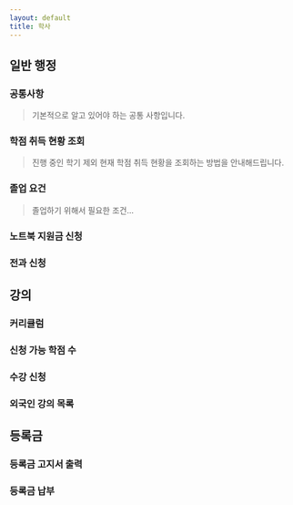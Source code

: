 ```yaml
---
layout: default
title: 학사 
---
```


## 일반 행정
### 공통사항
> 기본적으로 알고 있어야 하는 공통 사항입니다.

### 학점 취득 현황 조회
> 진행 중인 학기 제외 현재 학점 취득 현황을 조회하는 방법을 안내해드립니다.

### 졸업 요건
> 졸업하기 위해서 필요한 조건...

### 노트북 지원금 신청
### 전과 신청

## 강의
### 커리큘럼
### 신청 가능 학점 수
### 수강 신청
### 외국인 강의 목록

## 등록금
### 등록금 고지서 출력
### 등록금 납부

